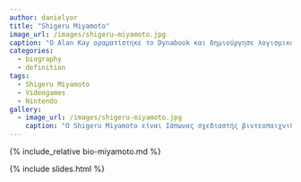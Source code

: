 ```yaml
---
author: danielyor
title: "Shigeru Miyamoto"
image_url: /images/shigeru-miyamoto.jpg
caption: "O Alan Kay οραματίστηκε το Dynabook και δημιούργησε λογισμικό που διευκολύνει τα παιδιά να μάθουν να σκέφτονται μαζί με τους υπολογιστές"
categories:
  - biography
  - definition
tags:
  - Shigeru Miyamoto
  - Videogames
  - Nintendo
gallery:
  - image_url: /images/shigeru-miyamoto.jpg
    caption: "O Shigeru Miyamoto είναι Ιάπωνας σχεδιαστής βιντεοπαιχνιδιών. Στις δημιουργίες του συμπεριλαμβάνονται τα επιτυχημένα παιχνίδια Mario, Donkey Kong, The Legend of Zelda, Star Fox, Wave Race, Nintendogs και F-Zero."
---
```


{% include_relative bio-miyamoto.md %}

{% include slides.html %}
